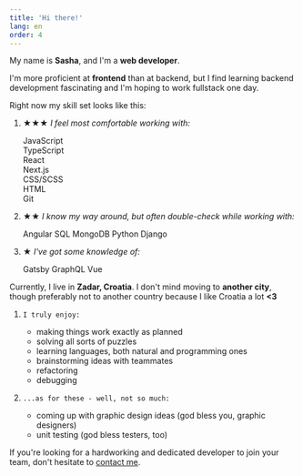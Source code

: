 ```yaml
---
title: 'Hi there!'
lang: en
order: 4 
---
```

My name is **Sasha**, and I'm a **web developer**.

I'm more proficient at **frontend** than at backend, but I find learning backend development fascinating and I'm hoping to work fullstack one day.

Right now my skill set looks like this:

1. 
    **★★★** *I feel most comfortable working with:*
    <div class="circles">
    <div class="l">JavaScript</div>
    <div class="l">TypeScript</div>
    <div class="l">React</div>
    <div class="l">Next.js</div>
    <div class="l">CSS/SCSS</div>
    <div class="l">HTML</div>
    <div class="l">Git</div>
    </div>

1. 
    **★★** *I know my way around, but often double-check while working with:*
    <div class="circles">
    <span class="l">Angular </span>
    <span class="l">SQL</span>
    <span class="l">MongoDB</span>
    <span class="l">Python</span>
    <span class="l">Django</span>
    </div>

1. 
    **★** *I've got some knowledge of:*
    <div class="circles">
    <span class="l">Gatsby</span>
    <span class="l">GraphQL</span>
    <span class="l">Vue</span>
    </div>

Currently, I live in **Zadar, Croatia**. I don't mind moving to **another city**, though preferably not to another country because I like Croatia a lot **<3**

1. 
    `I truly enjoy:`
    - making things work exactly as planned
    - solving all sorts of puzzles
    - learning languages, both natural and programming ones
    - brainstorming ideas with teammates
    - refactoring
    - debugging

1. 
    `...as for these - well, not so much:`
    - coming up with graphic design ideas (god bless you, graphic designers)
    - unit testing (god bless testers, too)

If you're looking for a hardworking and dedicated developer to join your team, don't hesitate to [contact me](/#backToTop).